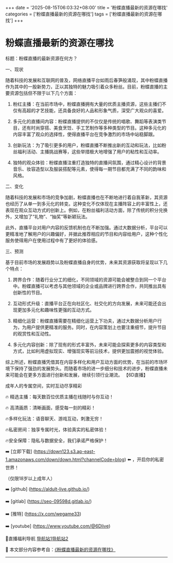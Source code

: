 +++
date = '2025-08-15T06:03:32+08:00'
title = '粉蝶直播最新的资源在哪找'
categories = ['粉蝶直播最新的资源在哪找']
tags = ['粉蝶直播最新的资源在哪找']
+++

# 粉蝶直播最新的资源在哪找

标题：粉蝶直播的最新资源在何方？

一、现状

随着科技的发展和互联网的普及，网络直播平台如雨后春笋般涌现，其中粉蝶直播作为其中的一股新势力，正以其独特的魅力吸引着众多粉丝。目前，粉蝶直播的主要资源包括但不限于以下几个方面：

1. 粉红主播：在当前市场中，粉蝶直播拥有大量的优质主播资源，这些主播们不仅有高超的才艺技能，还具备良好的人品和形象气质，深受广大观众的喜爱。

2. 多元化的直播间内容：粉蝶直播提供的不仅仅是传统的唱歌、舞蹈等表演类节目，还有时尚穿搭、美食烹饪、手工艺制作等多种类型的节目。这种多元化的内容丰富了观众的选择性，使得直播平台在竞争激烈的市场中站稳脚跟。

3. 创新玩法：为了吸引更多的用户，粉蝶直播不断推出新的互动和玩法，比如粉丝福利活动、主播挑战赛等，这些举措极大地增强了用户的粘性和互动率。

4. 独特的观众体验：粉蝶直播注重打造独特的直播间氛围，通过精心设计的背景音乐、妆容造型以及服装搭配等元素，使得每一期节目都充满了不同的韵味和风格。

二、变化

随着科技的发展和市场的竞争加剧，粉蝶直播也在不断地进行着自我革新，其资源也经历了从单一到多元化的转变。这种变化不仅体现在主播阵容上的丰富性上，还表现在观众互动方式的创新上。例如，在粉丝福利活动方面，除了传统的积分兑换外，又增加了“礼物”、“抽奖”等新颖玩法。

此外，直播平台对用户内容的反馈机制也在不断加强。通过大数据分析，平台可以更精准地了解用户的兴趣偏好，并据此推荐相应的节目和内容给用户，这种个性化服务使得用户在使用过程中有了更好的体验感。

三、预测

基于目前市场的发展趋势以及粉蝶直播自身的优势，未来其资源获取将呈现以下几个特点：

1. 跨界合作：随着行业分工的细化，不同领域的资源可能会被整合到同一个平台中。粉蝶直播可以考虑与其他领域的企业或品牌进行跨界合作，共同推出具有创新性的节目。

2. 互动形式升级：直播平台正在向社区化、社交化的方向发展，未来可能还会出现更加多元化和趣味性更强的互动方式。

3. 精细化运营：粉蝶直播需要在精细化运营上下功夫，通过大数据分析用户行为，为用户提供更精准的服务。同时，在内容策划上也要注重细节，提升节目的观赏性和互动性。

4. 多元化内容创新：除了现有的形式丰富外，未来可能会探索更多的内容类型和方式，比如利用虚拟现实、增强现实等前沿技术，提供更加震撼的视觉体验。

综上所述，粉蝶直播凭借其在内容多样化和用户互动方面的优势，在当前的市场环境下保持了强劲的发展势头。而随着市场的进一步细分和技术的进步，粉蝶直播未来可能会在更多方面进行创新和发展，继续引领行业潮流。
【6D直播】

 成年人的专属空间，实时互动尽享精彩

🔥 精选主播：每天数百位优质主播在线随时与你互动！

🔥 高清画质：清晰画面，感受每一刻的精彩！

🔥多样化玩法：语音聊天、游戏互动，刺激无穷！

🔥私密房间：独享专属时光，体验真实的私密体验！

🔥安全保障：隐私与数据安全，我们承诺严格保护！

➡️ [立即下载] (https://down123.s3.ap-east-1.amazonaws.com/down/down.html?channelCode=blog) ⬅️ ，开启你的私密世界！

 （仅限18岁以上成年人）

➡️ [github] (https://aldult-live.github.io/)

➡️ [gitlab] (https://seo-09598d.gitlab.io/)

➡️ [推特] (https://x.com/wegame33)

➡️ [youtube] (https://www.youtube.com/@6Dlive)

🔞直播福利导航   [导航站1](https://webstack-86085a.gitlab.io/)[导航站2](https://onlygit123-2.github.io/)

📘 本文部分内容参考自：[《粉蝶直播最新的资源在哪找》](https://webstack-hugo-1.pages.dev/)

---
